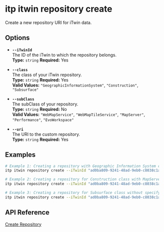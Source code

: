 # itp itwin repository create

Create a new repository URI for iTwin data.

## Options

- **`--iTwinId`**  
  The ID of the iTwin to which the repository belongs.  
  **Type:** `string` **Required:** Yes

- **`--class`**  
  The class of your iTwin repository.  
  **Type:** `string` **Required:** Yes  
  **Valid Values:** `"GeographicInformationSystem"`, `"Construction"`, `"Subsurface"`

- **`--subClass`**  
  The subClass of your repository.  
  **Type:** `string` **Required:** No  
  **Valid Values:** `"WebMapService"`, `"WebMapTileService"`, `"MapServer"`, `"Performance"`, `"EvoWorkspace"`

- **`--uri`**  
  The URI to the custom repository.  
  **Type:** `string` **Required:** Yes

## Examples

```bash
# Example 1: Creating a repository with Geographic Information System class
itp itwin repository create --iTwinId "ad0ba809-9241-48ad-9eb0-c8038c1a1d51" --class "GeographicInformationSystem" --subClass "WebMapTileService" --uri "https://example.com/repository1"

# Example 2: Creating a repository for Construction class with MapServer subclass
itp itwin repository create --iTwinId "ad0ba809-9241-48ad-9eb0-c8038c1a1d51" --class "Construction" --subClass "MapServer" --uri "https://example.com/repository2"

# Example 3: Creating a repository for Subsurface class without specifying a subclass
itp itwin repository create --iTwinId "ad0ba809-9241-48ad-9eb0-c8038c1a1d51" --class "Subsurface" --uri "https://example.com/repository3"
```

## API Reference

[Create Repository](https://developer.bentley.com/apis/iTwins/operations/create-repository/)

